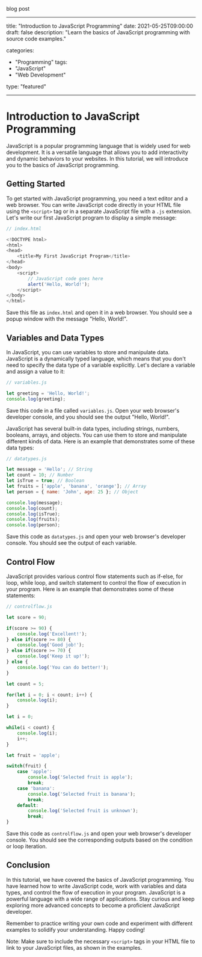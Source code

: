 blog post

---

title: "Introduction to JavaScript Programming"
date: 2021-05-25T09:00:00
draft: false
description: "Learn the basics of JavaScript programming with source code examples."

categories:
  - "Programming"
tags:
  - "JavaScript"
  - "Web Development"

type: "featured"

---

# Introduction to JavaScript Programming

JavaScript is a popular programming language that is widely used for web development. It is a versatile language that allows you to add interactivity and dynamic behaviors to your websites. In this tutorial, we will introduce you to the basics of JavaScript programming.

## Getting Started

To get started with JavaScript programming, you need a text editor and a web browser. You can write JavaScript code directly in your HTML file using the `<script>` tag or in a separate JavaScript file with a `.js` extension. Let's write our first JavaScript program to display a simple message:

```javascript
// index.html

<!DOCTYPE html>
<html>
<head>
    <title>My First JavaScript Program</title>
</head>
<body>
    <script>
        // JavaScript code goes here
        alert('Hello, World!');
    </script>
</body>
</html>
```

Save this file as `index.html` and open it in a web browser. You should see a popup window with the message "Hello, World!".

## Variables and Data Types

In JavaScript, you can use variables to store and manipulate data. JavaScript is a dynamically typed language, which means that you don't need to specify the data type of a variable explicitly. Let's declare a variable and assign a value to it:

```javascript
// variables.js

let greeting = 'Hello, World!';
console.log(greeting);
```

Save this code in a file called `variables.js`. Open your web browser's developer console, and you should see the output "Hello, World!".

JavaScript has several built-in data types, including strings, numbers, booleans, arrays, and objects. You can use them to store and manipulate different kinds of data. Here is an example that demonstrates some of these data types:

```javascript
// datatypes.js

let message = 'Hello'; // String
let count = 10; // Number
let isTrue = true; // Boolean
let fruits = ['apple', 'banana', 'orange']; // Array
let person = { name: 'John', age: 25 }; // Object

console.log(message);
console.log(count);
console.log(isTrue);
console.log(fruits);
console.log(person);
```

Save this code as `datatypes.js` and open your web browser's developer console. You should see the output of each variable.

## Control Flow

JavaScript provides various control flow statements such as if-else, for loop, while loop, and switch statement to control the flow of execution in your program. Here is an example that demonstrates some of these statements:

```javascript
// controlflow.js

let score = 90;

if(score >= 90) {
    console.log('Excellent!');
} else if(score >= 80) {
    console.log('Good job!');
} else if(score >= 70) {
    console.log('Keep it up!');
} else {
    console.log('You can do better!');
}

let count = 5;

for(let i = 0; i < count; i++) {
    console.log(i);
}

let i = 0;

while(i < count) {
    console.log(i);
    i++;
}

let fruit = 'apple';

switch(fruit) {
    case 'apple':
        console.log('Selected fruit is apple');
        break;
    case 'banana':
        console.log('Selected fruit is banana');
        break;
    default:
        console.log('Selected fruit is unknown');
        break;
}
```

Save this code as `controlflow.js` and open your web browser's developer console. You should see the corresponding outputs based on the condition or loop iteration.

## Conclusion

In this tutorial, we have covered the basics of JavaScript programming. You have learned how to write JavaScript code, work with variables and data types, and control the flow of execution in your program. JavaScript is a powerful language with a wide range of applications. Stay curious and keep exploring more advanced concepts to become a proficient JavaScript developer.

Remember to practice writing your own code and experiment with different examples to solidify your understanding. Happy coding!

Note: Make sure to include the necessary `<script>` tags in your HTML file to link to your JavaScript files, as shown in the examples.


